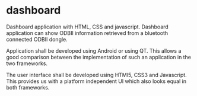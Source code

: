 dashboard
=========

Dashboard application with HTML, CSS and javascript.
Dashboard application can show ODBII information retrieved from a bluetooth connected ODBII dongle.

Application shall be developed using Android or using QT. This allows a good comparison between the implementation of such an application in the two frameworks.

The user interface shall be developed using HTMl5, CSS3 and Javascript. This provides us with a platform independent UI which also looks equal in both frameworks.
